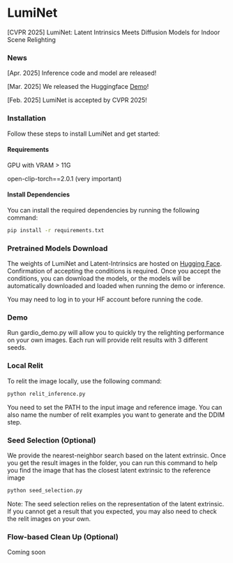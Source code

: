 # LumiNet
[CVPR 2025] LumiNet: Latent Intrinsics Meets Diffusion Models for Indoor Scene Relighting

### News
[Apr. 2025] Inference code and model are released!

[Mar. 2025] We released the Huggingface [Demo](https://huggingface.co/spaces/xyxingx/LumiNet)!

[Feb. 2025] LumiNet is accepted by CVPR 2025!


### Installation
Follow these steps to install LumiNet and get started:
#### Requirements
GPU with VRAM > 11G

open-clip-torch==2.0.1 (very important)

#### Install Dependencies
You can install the required dependencies by running the following command:

```bash
pip install -r requirements.txt
```

### Pretrained Models Download

The weights of LumiNet and Latent-Intrinsics are hosted on [Hugging Face](https://huggingface.co/xyxingx/LumiNet). Confirmation of accepting the conditions is required. Once you accept the conditions, you can download the models, or the models will be automatically downloaded and loaded when running the demo or inference.

You may need to log in to your HF account before running the code.


### Demo
Run gardio_demo.py will allow you to quickly try the relighting performance on your own images. Each run will provide relit results with 3 different seeds.

### Local Relit
To relit the image locally, use the following command:
```bash
python relit_inference.py
```
You need to set the PATH to the input image and reference image. You can also name the number of relit examples you want to generate and the DDIM step. 

### Seed Selection (Optional)
We provide the nearest-neighbor search based on the latent extrinsic. Once you get the result images in the folder, you can run this command to help you find the image that has the closest latent extrinsic to the reference image

```bash
python seed_selection.py
```

Note: The seed selection relies on the representation of the latent extrinsic. If you cannot get a result that you expected, you may also need to check the relit images on your own.

### Flow-based Clean Up (Optional)
Coming soon



